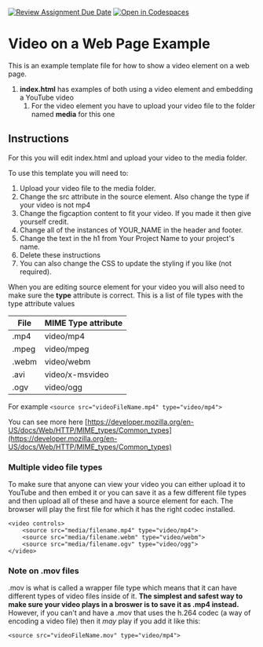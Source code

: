 [![Review Assignment Due Date](https://classroom.github.com/assets/deadline-readme-button-22041afd0340ce965d47ae6ef1cefeee28c7c493a6346c4f15d667ab976d596c.svg)](https://classroom.github.com/a/GZGNyGZy)
[![Open in Codespaces](https://classroom.github.com/assets/launch-codespace-2972f46106e565e64193e422d61a12cf1da4916b45550586e14ef0a7c637dd04.svg)](https://classroom.github.com/open-in-codespaces?assignment_repo_id=17490471)
# Video on a Web Page Example
This is an example template file for how to show a video element on a web page.

1. **index.html** has examples of both using a video element and embedding a YouTube video
    1. For the video element you have to upload your video file to the folder named __media__ for this one

## Instructions

For this you will edit index.html and upload your video to the media folder.

To use this template you will need to:

1. Upload your video file to the media folder.
2. Change the src attribute in the source element. Also change the type if your video is not mp4
3. Change the figcaption content to fit your video. If you made it then give yourself credit.
4. Change all of the instances of YOUR_NAME in the header and footer.
5. Change the text in the h1 from Your Project Name to your project's name.
6. Delete these instructions
7. You can also change the CSS to update the styling if you like (not required).
	
When you are editing source element for your video you will also need to make sure the **type** attribute is correct. This is a list of file types with the type attribute values
	

| File    | MIME Type attribute    |
|---------|------------|
| .mp4  | video/mp4   |
| .mpeg  | video/mpeg  |
| .webm  | video/webm  |
| .avi  | video/x-msvideo |
| .ogv  | video/ogg      |

For example
`<source src="videoFileName.mp4" type="video/mp4">`

You can see more here [https://developer.mozilla.org/en-US/docs/Web/HTTP/MIME_types/Common_types](https://developer.mozilla.org/en-US/docs/Web/HTTP/MIME_types/Common_types)

### Multiple video file types

To make sure that anyone can view your video you can either upload it to YouTube and then embed it or you can save it as a few different file types and then upload all of these and have a source element for each. The browser will play the first file for which it has the right codec installed.

```
<video controls>
    <source src="media/filename.mp4" type="video/mp4">
    <source src="media/filename.webm" type="video/webm">
    <source src="media/filename.ogv" type="video/ogg">
</video>
```

### Note on .mov files
.mov is what is called a wrapper file type which means that it can have different types of video files inside of it. **The simplest and safest way to make sure your video plays in a broswer is to save it as .mp4 instead.** However, if you can't and have a .mov that uses the h.264 codec (a way of encoding a video file) then it _may_ play if you add it like this:

`<source src="videoFileName.mov" type="video/mp4">`

